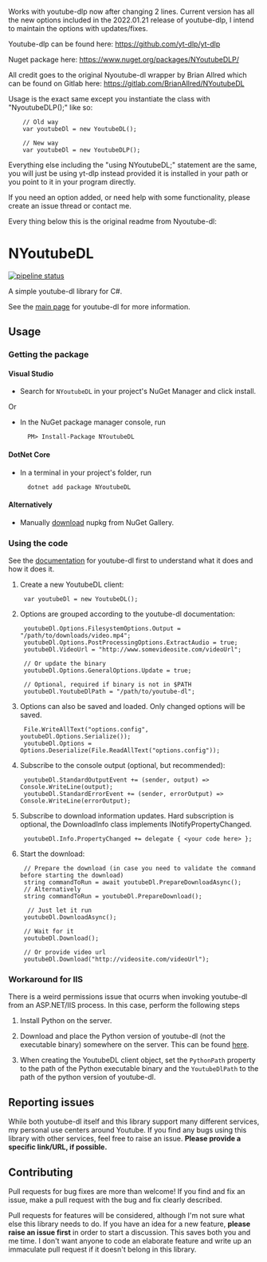 Works with youtube-dlp now after changing 2 lines. Current version has all the new options included in the 2022.01.21 release of youtube-dlp, I intend to maintain the options with updates/fixes.

Youtube-dlp can be found here: https://github.com/yt-dlp/yt-dlp

Nuget package here: https://www.nuget.org/packages/NYoutubeDLP/

All credit goes to the original Nyoutube-dl wrapper by Brian Allred which can be found on Gitlab here: https://gitlab.com/BrianAllred/NYoutubeDL

Usage is the exact same except you instantiate the class with "NyoutubeDLP();" like so:
        
        // Old way
        var youtubeDl = new YoutubeDL();
        
        // New way
        var youtubeDl = new YoutubeDLP();

Everything else including the "using NYoutubeDL;" statement are the same, you will just be using yt-dlp instead provided it is installed in your path or you point to it in your program directly.

If you need an option added, or need help with some functionality, please create an issue thread or contact me.

Every thing below this is the original readme from Nyoutube-dl:
# NYoutubeDL

[![pipeline status](https://gitlab.com/BrianAllred/NYoutubeDL/badges/master/pipeline.svg)](https://gitlab.com/BrianAllred/NYoutubeDL/commits/master)

A simple youtube-dl library for C#.

See the [main page](https://rg3.github.io/youtube-dl/) for youtube-dl for more information.

## Usage

### Getting the package

#### Visual Studio

* Search for `NYoutubeDL` in your project's NuGet Manager and click install.
  
Or

* In the NuGet package manager console, run

        PM> Install-Package NYoutubeDL

#### DotNet Core

* In a terminal in your project's folder, run

        dotnet add package NYoutubeDL

#### Alternatively

* Manually [download](https://www.nuget.org/packages/NYoutubeDL/) nupkg from NuGet Gallery.

### Using the code

See the [documentation](https://github.com/rg3/youtube-dl/blob/master/README.md#readme) for youtube-dl first to understand what it does and how it does it.

1. Create a new YoutubeDL client:

        var youtubeDl = new YoutubeDL();

2. Options are grouped according to the youtube-dl documentation:

        youtubeDl.Options.FilesystemOptions.Output = "/path/to/downloads/video.mp4";
        youtubeDl.Options.PostProcessingOptions.ExtractAudio = true;
        youtubeDl.VideoUrl = "http://www.somevideosite.com/videoUrl";

        // Or update the binary
        youtubeDl.Options.GeneralOptions.Update = true;

        // Optional, required if binary is not in $PATH
        youtubeDl.YoutubeDlPath = "/path/to/youtube-dl";

3. Options can also be saved and loaded. Only changed options will be saved.

        File.WriteAllText("options.config", youtubeDl.Options.Serialize());
        youtubeDl.Options = Options.Deserialize(File.ReadAllText("options.config"));

4. Subscribe to the console output (optional, but recommended):

        youtubeDl.StandardOutputEvent += (sender, output) => Console.WriteLine(output);
        youtubeDl.StandardErrorEvent += (sender, errorOutput) => Console.WriteLine(errorOutput);

5. Subscribe to download information updates. Hard subscription is optional, the DownloadInfo class implements INotifyPropertyChanged.

        youtubeDl.Info.PropertyChanged += delegate { <your code here> };

6. Start the download:

        // Prepare the download (in case you need to validate the command before starting the download)
        string commandToRun = await youtubeDl.PrepareDownloadAsync();
        // Alternatively
        string commandToRun = youtubeDl.PrepareDownload();

         // Just let it run
        youtubeDl.DownloadAsync();

        // Wait for it
        youtubeDl.Download();

        // Or provide video url
        youtubeDl.Download("http://videosite.com/videoUrl");

### Workaround for IIS

There is a weird permissions issue that ocurrs when invoking youtube-dl from an ASP.NET/IIS process. In this case, perform the following steps

1. Install Python on the server.

2. Download and place the Python version of youtube-dl (not the executable binary) somewhere on the server. This can be found [here](https://yt-dl.org/downloads/latest/youtube-dl).

3. When creating the YoutubeDL client object, set the `PythonPath` property to the path of the Python executable binary and the `YoutubeDlPath` to the path of the python version of youtube-dl.

## Reporting issues

While both youtube-dl itself and this library support many different services, my personal use centers around Youtube. If you find any bugs using this library with other services, feel free to raise an issue. **Please provide a specific link/URL, if possible.**

## Contributing

Pull requests for bug fixes are more than welcome! If you find and fix an issue, make a pull request with the bug and fix clearly described.

Pull requests for features will be considered, although I'm not sure what else this library needs to do. If you have an idea for a new feature, **please raise an issue first** in order to start a discussion. This saves both you and me time. I don't want anyone to code an elaborate feature and write up an immaculate pull request if it doesn't belong in this library.

